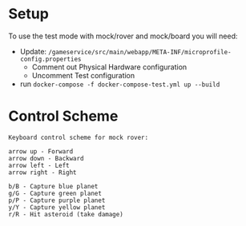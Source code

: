 # Setup

To use the test mode with mock/rover and mock/board you will need: 

- Update: ```/gameservice/src/main/webapp/META-INF/microprofile-config.properties```
	- Comment out Physical Hardware configuration
	- Uncomment Test configuration
- run ```docker-compose -f docker-compose-test.yml up --build```

# Control Scheme
```
Keyboard control scheme for mock rover: 

arrow up - Forward
arrow down - Backward
arrow left - Left
arrow right - Right

b/B - Capture blue planet
g/G - Capture green planet
p/P - Capture purple planet
y/Y - Capture yellow planet
r/R - Hit asteroid (take damage) 
```
